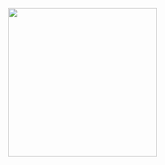 <p align="center">
  <img height="300" src="https://github.com/p-rogulski/steward/blob/master/steward.png">
 </p>
